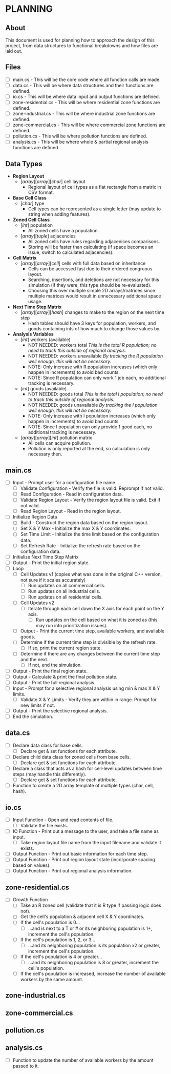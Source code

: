 
# PLANNING

## About
This document is used for planning how to approach the design of this project, from data structures to functional breakdowns and how files are laid out.

## Files
- [ ] main.cs - This will be the core code where all function calls are made.
- [ ] data.cs - This will be where data structures and their functions are defined.
- [ ] io.cs - This will be where data input and output functions are defined.
- [ ] zone-residential.cs - This will be where residential zone functions are defined.
- [ ] zone-industrial.cs - This will be where industrial zone functions are defined.
- [ ] zone-commercial.cs - This will be where commercial zone functions are defined.
- [ ] pollution.cs - This will be where pollution functions are defined.
- [ ] analysis.cs - This will be where whole & partial regional analysis functions are defined.

## Data Types
- **Region Layout**
  - \[*array*\]\[*array*\]\[*char*\] cell layout
    - Regional layout of cell types as a flat rectangle from a matrix in CSV format.
- **Base Cell Class**
  - \[*char*\] type
    - Cell types can be represented as a single letter (may update to string when adding features).
- **Zoned Cell Class**
  - \[*int*\] population
    - All zoned cells have a population.
  - \[*array*\]\[*tuple*\] adjacencies
    - All zoned cells have rules regarding adjacenices comparisons.
    - Storing will be faster than calculating (if space becomes an issue, switch to calculated adjacencies).
- **Cell Matrix**
  - \[*array*\]\[*array*\]\[*cell*\] cells with full data based on inheritance
    - Cells can be accessed fast due to their ordered congruous layout.
    - Searching, insertions, and deletions are not necessary for this simulation (if they were, this type should be re-evaluated).
    - Choosing this over multiple simple 2D arrays/matrices since multiple matrices would result in unnecessary additional space usage.
- **Next Time Step Matrix**
  - \[*array*\]\[*array*\]\[*hash*\] changes to make to the region on the next time step
    - Hash tables should have 3 keys for population, workers, and goods containing ints of how much to change those values by.
- **Analysis Variables**
  - \[*int*\] workers (available)
    - NOT NEEDED: workers total *This is the total R population; no need to track this outside of regional analysis.*
    - NOT NEEDED: workers unavailable *By tracking the R population well enough, this will not be necessary.*
    - NOTE: Only increase with R population increases (which only happen in increments) to avoid bad counts.
    - NOTE: Since R population can only work 1 job each, no additional tracking is necessary.
  - \[*int*\] goods (available)
    - NOT NEEDED: goods total *This is the total I population; no need to track this outside of regional analysis.*
    - NOT NEEDED: goods unavailable *By tracking the I population well enough, this will not be necessary.*
    - NOTE: Only increase with I population increases (which only happen in increments) to avoid bad counts.
    - NOTE: Since I population can only provide 1 good each, no additional tracking is necessary.
  - \[*array*\]\[*array*\]\[*int*\] pollution matrix
    - All cells can acquire pollution.
    - Pollution is only reported at the end, so calculation is only necessary then.

## main.cs
- [ ] Input - Prompt user for a configuration file name.
  - [ ] Validate Configuration - Verify the file is valid. Reprompt if not valid.
  - [ ] Read Configuration - Read in configuration data.
  - [ ] Validate Region Layout - Verify the region layout file is valid. Exit if not valid.
  - [ ] Read Region Layout - Read in the region layout.
- [ ] Initialize Region Data
  - [ ] Build - Construct the region data based on the region layout.
  - [ ] Set X & Y Max - Initialize the max X & Y coordinates.
  - [ ] Set Time Limit - Initialize the time limit based on the configuration data.
  - [ ] Set Refresh Rate - Initialize the refresh rate based on the configuration data.
- [ ] Initialize Next Time Step Matrix
- [ ] Output - Print the initial region state.
- [ ] Loop
  - [ ] Cell Updates v1 (copies what was done in the original C++ version, not sure if it scales accurately)
    - [ ] Run updates on all commercial cells.
    - [ ] Run updates on all industrial cells.
    - [ ] Run updates on all residential cells.
  - [ ] Cell Updates v2
    - [ ] Iterate through each cell down the X axis for each point on the Y axis.
      - [ ] Run updates on the cell based on what it is zoned as (this may run into prioritization issues).
  - [ ] Output - Print the current time step, available workers, and available goods.
  - [ ] Determine if the current time step is divisible by the refresh rate.
    - [ ] If so, print the current region state.
  - [ ] Determine if there are any changes between the current time step and the next.
    - [ ] If not, end the simulation.
- [ ] Output - Print the final region state.
- [ ] Output - Calculate & print the final pollution state.
- [ ] Output - Print the full regional analysis.
- [ ] Input - Prompt for a selective regional analysis using min & max X & Y limits.
  - [ ] Validate X & Y Limits - Verify they are within in range. Prompt for new limits if not.
- [ ] Output - Print the selective regional analysis.
- [ ] End the simulation.

## data.cs
- [ ] Declare data class for base cells.
  - [ ] Declare get & set functions for each attribute.
- [ ] Declare child data class for zoned cells from base cells.
  - [ ] Declare get & set functions for each attribute.
- [ ] Declare a class that acts as a hash for cell-level updates between time steps (may handle this differently).
  - [ ] Declare get & set functions for each attribute.
- [ ] Function to create a 2D array template of multiple types (char, cell, hash).

## io.cs
- [ ] Input Function - Open and read contents of file.
  - [ ] Validate the file exists.
- [ ] IO Function - Print out a message to the user, and take a file name as input.
  - [ ] Take region layout file name from the input filename and validate it exists.
- [ ] Output Function - Print out basic information for each time step.
- [ ] Output Function - Print out region layout state (incorporate spacing based on values).
- [ ] Output Function - Print out regional analysis information.

## zone-residential.cs
- [ ] Growth Function
  - [ ] Take an R zoned cell (validate that it is R type if passing logic does not).
  - [ ] Get the cell's population & adjacent cell X & Y coordinates.
  - [ ] If the cell's population is 0...
    - [ ] ...and is next to a T or # or its neighboring population is 1+, increment the cell's population.
  - [ ] If the cell's population is 1, 2, or 3...
    - [ ] ...and its neighboring population is its population x2 or greater, increment the cell's population.
  - [ ] If the cell's population is 4 or greater...
    - [ ] ...and its neighboring population is 8 or greater, increment the cell's population.
  - [ ] If the cell's population is increased, increase the number of available workers by the same amount.

## zone-industrial.cs

## zone-commercial.cs

## pollution.cs

## analysis.cs
- [ ] Function to update the number of available workers by the amount passed to it.


